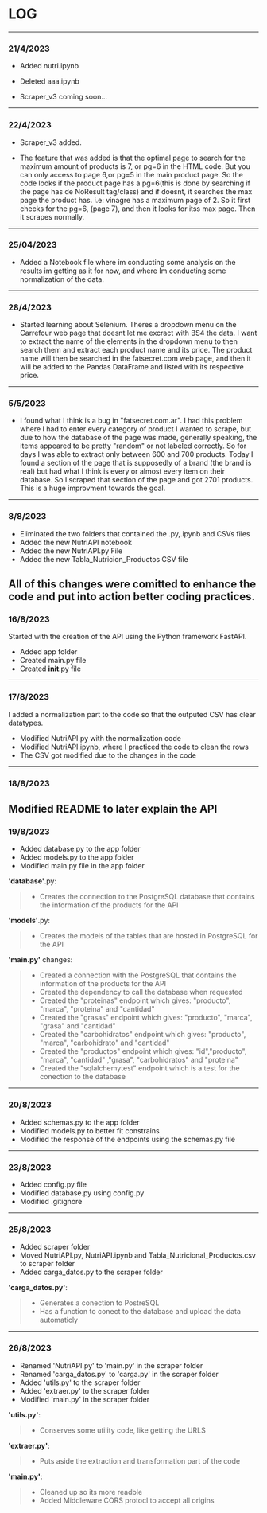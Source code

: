 # LOG
---
### 21/4/2023

* Added nutri.ipynb 
* Deleted aaa.ipynb

* Scraper_v3 coming soon...
---
### 22/4/2023

* Scraper_v3 added.

* The feature that was added is that the optimal page to search for the maximum amount of products is 7, or pg=6 in the HTML code. But you can only access to page 6,or pg=5 in the main product page. So the code looks if the product page has a pg=6(this is done by searching if the page has de NoResult tag/class) and if doesnt, it searches the max page the product has. i.e: vinagre has a maximum page of 2. So it first checks for the pg=6, (page 7), and then it looks for itss max page. Then it scrapes normally.
---
### 25/04/2023

* Added a Notebook file where im conducting some analysis on the results im getting as it for now, and where Im conducting some normalization of the data.
---
### 28/4/2023

* Started learning about Selenium. Theres a dropdown menu on the Carrefour web page that doesnt let me excract with BS4 the data. I want to extract the name of the elements in the dropdown menu to then search them and extract each product name and its price. The product name will then be searched in the fatsecret.com web page, and then it will be added to the Pandas DataFrame and listed with its respective price.
---
### 5/5/2023

* I found what I think is a bug in "fatsecret.com.ar". I had this problem where I had to enter every category of product I wanted to scrape, but due to how the database of the page was made, generally speaking, the items appeared to be pretty "random" or not labeled correctly. So for days I was able to extract only between 600 and 700 products. Today I found a section of the page that is supposedly of a brand (the brand is real) but had what I think is every or almost every item on their database. So I scraped that section of the page and got 2701 products. This is a huge improvment towards the goal.
---
### 8/8/2023

* Eliminated the two folders that contained the .py,.ipynb and CSVs files
* Added the new NutriAPI notebook
* Added the new NutriAPI.py File
* Added the new Tabla_Nutricion_Productos CSV file

All of this changes were comitted to enhance the code and put into action better coding practices.
---
### 16/8/2023

Started with the creation of the API using the Python framework FastAPI.

* Added app folder 
* Created main.py file 
* Created __init__.py file
---
### 17/8/2023

I added a normalization part to the code so that the outputed CSV has clear datatypes.

* Modified NutriAPI.py with the normalization code
* Modified NutriAPI.ipynb, where I practiced the code to clean the rows
* The CSV got modified due to the changes in the code
---
### 18/8/2023

Modified README to later explain the API
---
### 19/8/2023

* Added database.py to the app folder
* Added models.py to the app folder
* Modified main.py file in the app folder

__'database'__.py:
   > * Creates the connection to the PostgreSQL database that contains the information of the products for the API

__'models'__.py:
   > * Creates the models of the tables that are hosted in PostgreSQL for the API

__'main.py'__ changes: 
   > * Created a connection with the PostgreSQL that contains the information of the products for the API 
   > * Created the dependency to call the database when requested 
   > * Created the "proteinas" endpoint which gives: "producto", "marca", "proteina" and "cantidad" 
   > * Created the "grasas" endpoint which gives: "producto", "marca", "grasa" and "cantidad" 
   > * Created the "carbohidratos" endpoint which gives: "producto", "marca", "carbohidrato" and "cantidad" 
   > * Created the "productos" endpoint which gives: "id","producto", "marca", "cantidad" ,"grasa", "carbohidratos" and "proteina" 
   > * Created the "sqlalchemytest" endpoint which is a test for the conection to the database 
---
### 20/8/2023

* Added schemas.py to the app folder
* Modified models.py to better fit constrains
* Modified the response of the endpoints using the schemas.py file
---
### 23/8/2023

* Added config.py file
* Modified database.py using config.py
* Modified .gitignore
---
### 25/8/2023

* Added scraper folder
* Moved NutriAPI.py, NutriAPI.ipynb and Tabla_Nutricional_Productos.csv to scraper folder
* Added carga_datos.py to the scraper folder

__'carga_datos.py'__:
   > * Generates a conection to PostreSQL
   > * Has a function to conect to the database and upload the data automaticly
---
### 26/8/2023

* Renamed 'NutriAPI.py' to 'main.py' in the scraper folder
* Renamed 'carga_datos.py' to 'carga.py' in the scraper folder
* Added 'utils.py' to the scraper folder
* Added 'extraer.py' to the scraper folder
* Modified 'main.py' in the scraper folder

__'utils.py'__:
   > * Conserves some utility code, like getting the URLS

__'extraer.py'__:
   > * Puts aside the extraction and transformation part of the code

__'main.py'__: 
   > * Cleaned up so its more readble
   > * Added Middleware CORS protocl to accept all origins